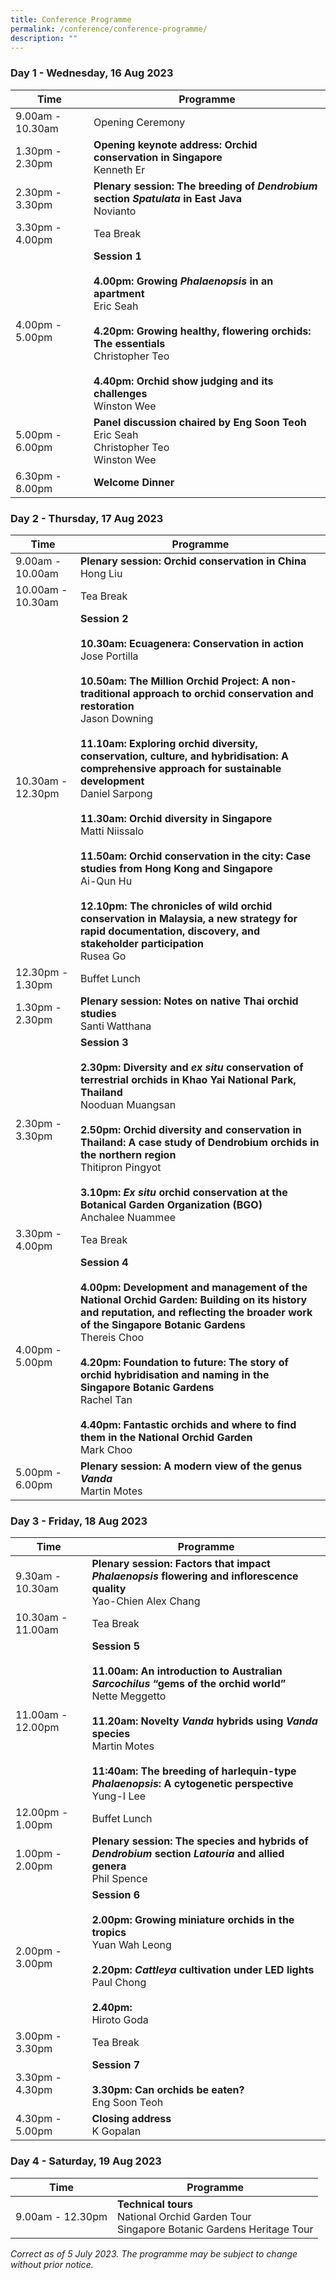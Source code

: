 ```yaml
---
title: Conference Programme
permalink: /conference/conference-programme/
description: ""
---
```

### Day 1 - Wednesday, 16 Aug 2023

| Time  | Programme | 
| -------- | -------- | 
| 9.00am - 10.30am     | Opening Ceremony    | 
| 1.30pm - 2.30pm     | **Opening keynote address: Orchid conservation in Singapore** <br> Kenneth Er| 
| 2.30pm - 3.30pm     | **Plenary session: The breeding of** ***Dendrobium*** **section** ***Spatulata*** **in East Java** <br> Novianto | 
| 3.30pm - 4.00pm     | Tea Break | 
| 4.00pm - 5.00pm     | **Session 1** <br><br> **4.00pm:** **Growing** ***Phalaenopsis*** **in an apartment** <br> Eric Seah <br><br> **4.20pm:** **Growing healthy, flowering orchids: The essentials** <br> Christopher Teo <br><br>**4.40pm:  Orchid show judging and its challenges** <br> Winston Wee | 
| 5.00pm - 6.00pm     | **Panel discussion chaired by Eng Soon Teoh** <br> Eric Seah <br> Christopher Teo <br> Winston Wee |
| 6.30pm - 8.00pm     | **Welcome Dinner** |


### Day 2 - Thursday, 17 Aug 2023

| Time  | Programme | 
| -------- | -------- | 
| 9.00am - 10.00am | **Plenary session: Orchid conservation in China** <br> Hong Liu| 
| 10.00am - 10.30am | Tea Break | 
| 10.30am - 12.30pm     | **Session 2** <br><br> **10.30am: Ecuagenera: Conservation in action** <br> Jose Portilla <br><br> **10.50am: The Million Orchid Project: A non-traditional approach to orchid conservation and restoration** <br> Jason Downing <br><br> **11.10am:** **Exploring orchid diversity, conservation, culture, and hybridisation: A comprehensive approach for sustainable development**<br> Daniel Sarpong <br><br> **11.30am: Orchid diversity in Singapore** <br> Matti Niissalo <br><br> **11.50am:** **Orchid conservation in the city: Case studies from Hong Kong and Singapore** <br> Ai-Qun Hu <br><br> **12.10pm: The chronicles of wild orchid conservation in Malaysia, a new strategy for rapid documentation, discovery, and stakeholder participation** <br> Rusea Go | 
| 12.30pm - 1.30pm     | Buffet Lunch | 
| 1.30pm - 2.30pm     | **Plenary session: Notes on native Thai orchid studies** <br> Santi Watthana| 
| 2.30pm - 3.30pm     | **Session 3** <br> <br>**2.30pm: Diversity and *ex situ* conservation of terrestrial orchids in Khao Yai National Park, Thailand** <br> Nooduan Muangsan <br><br> **2.50pm: Orchid diversity and conservation in Thailand: A case study of Dendrobium orchids in the northern region** <br> Thitipron Pingyot <br><br> **3.10pm: *Ex situ* orchid conservation at the Botanical Garden Organization (BGO)** <br> Anchalee Nuammee | 
| 3.30pm - 4.00pm     | Tea Break | 
| 4.00pm - 5.00pm     | **Session 4** <br><br> **4.00pm: Development and management of the National Orchid Garden: Building on its history and reputation, and reflecting the broader work of the Singapore Botanic Gardens** <br> Thereis Choo <br><br> **4.20pm: Foundation to future: The story of orchid hybridisation and naming in the Singapore Botanic Gardens** <br> Rachel Tan <br><br> **4.40pm: Fantastic orchids and where to find them in the National Orchid Garden** <br> Mark Choo | 
| 5.00pm - 6.00pm     | **Plenary session: A modern view of the genus *Vanda*** <br> Martin Motes|



### Day 3 - Friday, 18 Aug 2023

| Time  | Programme | 
| -------- | -------- | 
| 9.30am - 10.30am | **Plenary session: Factors that impact *Phalaenopsis* flowering and inflorescence quality**  <br> Yao-Chien Alex Chang | 
| 10.30am - 11.00am | Tea Break | 
| 11.00am - 12.00pm     | **Session 5** <br><br> **11.00am:** **An introduction to Australian** ***Sarcochilus*** **“gems of the orchid world”** <br> Nette Meggetto <br> <br>**11.20am: Novelty *Vanda* hybrids using *Vanda* species** <br> Martin Motes <br><br> **11:40am: The breeding of harlequin-type *Phalaenopsis*: A cytogenetic perspective** <br> Yung-I Lee| 
| 12.00pm - 1.00pm     | Buffet Lunch | 
| 1.00pm - 2.00pm     | **Plenary session: The species and hybrids of *Dendrobium* section *Latouria* and allied genera** <br> Phil Spence| 
| 2.00pm - 3.00pm     | **Session 6** <br><br>**2.00pm: Growing miniature orchids in the tropics** <br> Yuan Wah Leong <br> <br>**2.20pm: *Cattleya* cultivation under LED lights** <br> Paul Chong <br><br> **2.40pm:** <br> Hiroto Goda| 
| 3.00pm - 3.30pm     | Tea Break | 
| 3.30pm - 4.30pm     | **Session 7** <br> <br>**3.30pm: Can orchids be eaten?** <br> Eng Soon Teoh | 
| 4.30pm - 5.00pm     | **Closing address** <br> K Gopalan |

### Day 4 - Saturday, 19 Aug 2023


| Time | Programme |
| -------- | -------- | 
| 9.00am - 12.30pm  | **Technical tours** <br> National Orchid Garden Tour <br> Singapore Botanic Gardens Heritage Tour   |

*Correct as of 5 July 2023. The programme may be subject to change without prior notice.*